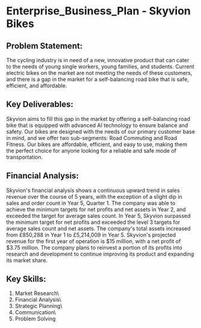 # Enterprise_Business_Plan - Skyvion Bikes

## Problem Statement:
The cycling industry is in need of a new, innovative product that can cater to the needs of young single workers, young families, and students. Current electric bikes on the market are not meeting the needs of these customers, and there is a gap in the market for a self-balancing road bike that is safe, efficient, and affordable.

## Key Deliverables:
Skyvion aims to fill this gap in the market by offering a self-balancing road bike that is equipped with advanced AI technology to ensure balance and safety. Our bikes are designed with the needs of our primary customer base in mind, and we offer two sub-segments: Road Commuting and Road Fitness. Our bikes are affordable, efficient, and easy to use, making them the perfect choice for anyone looking for a reliable and safe mode of transportation.

## Financial Analysis:
Skyvion's financial analysis shows a continuous upward trend in sales revenue over the course of 5 years, with the exception of a slight dip in sales and order count in Year 5, Quarter 1. The company was able to achieve the minimum targets for net profits and net assets in Year 2, and exceeded the target for average sales count. In Year 5, Skyvion surpassed the minimum target for net profits and exceeded the level 3 targets for average sales count and net assets. The company's total assets increased from £850,288 in Year 1 to £5,214,009 in Year 5. Skyvion's projected revenue for the first year of operation is $15 million, with a net profit of $3.75 million. The company plans to reinvest a portion of its profits into research and development to continue improving its product and expanding its market share.

## Key Skills:
1. Market Research\
2. Financial Analysis\
3. Strategic Planning\
4. Communication\
5. Problem Solving
